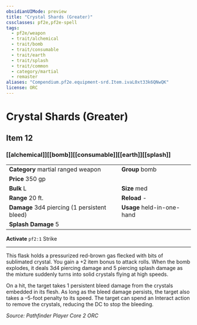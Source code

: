 ```yaml
---
obsidianUIMode: preview
title: "Crystal Shards (Greater)"
cssclasses: pf2e,pf2e-spell
tags:
  - pf2e/weapon
  - trait/alchemical
  - trait/bomb
  - trait/consumable
  - trait/earth
  - trait/splash
  - trait/common
  - category/martial
  - remaster
aliases: "Compendium.pf2e.equipment-srd.Item.ivaL0xt33k6QNwQK"
license: ORC
---
```

# Crystal Shards (Greater)
## Item 12
### [[alchemical]][[bomb]][[consumable]][[earth]][[splash]]

|  |  |
| -- | -- |
| **Category** martial ranged weapon | **Group** bomb |
| **Price** 350 gp |  |
| **Bulk** L | **Size** med |
|**Range** 20 ft.| **Reload** -|
| **Damage** 3d4 piercing (1 persistent bleed) | **Usage** held-in-one-hand |
| **Splash Damage** 5 | |


**Activate** `pf2:1` Strike

* * *

This flask holds a pressurized red-brown gas flecked with bits of sublimated crystal. You gain a +2 item bonus to attack rolls. When the bomb explodes, it deals 3d4 piercing damage and 5 piercing splash damage as the mixture suddenly turns into solid crystals flying at high speeds.

On a hit, the target takes 1 persistent bleed damage from the crystals embedded in its flesh. As long as the bleed damage persists, the target also takes a –5-foot penalty to its speed. The target can spend an Interact action to remove the crystals, reducing the DC to stop the bleeding.

*Source: Pathfinder Player Core 2*
*ORC*